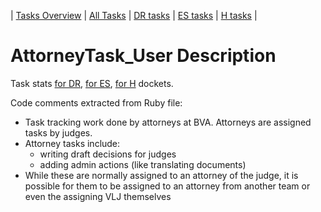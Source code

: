 | [Tasks Overview](../tasks-overview.md) | [All Tasks](../alltasks.md) | [DR tasks](../docket-DR/tasklist.md) | [ES tasks](../docket-ES/tasklist.md) | [H tasks](../docket-H/tasklist.md) |

# AttorneyTask_User Description

Task stats [for DR](../docket-DR/AttorneyTask_User.md), [for ES](../docket-ES/AttorneyTask_User.md), [for H](../docket-H/AttorneyTask_User.md) dockets.

<!-- class_comments:begin -->
<!-- Do not modify within this block; modify associated rb file instead and run comments_to_descriptions.py. -->
Code comments extracted from Ruby file:
* Task tracking work done by attorneys at BVA. Attorneys are assigned tasks by judges.
* Attorney tasks include:
    - writing draft decisions for judges
    - adding admin actions (like translating documents)
* While these are normally assigned to an attorney of the judge, it is possible for
  them to be assigned to an attorney from another team or even the assigning VLJ themselves
<!-- class_comments:end -->


